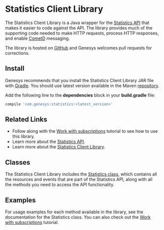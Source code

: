 # Statistics Client Library

The Statistics Client Library is a Java wrapper for the [Statistics API](https://developer.genesyscloud.com/api/reference/statistics/) that makes it easier to code against the API. The library provides much of the supporting code needed to make HTTP requests, process HTTP responses, and enable [CometD](https://cometd.org/) messaging.

The library is hosted on [GitHub](https://github.com/GenesysPureEngage/statistics-client-java) and Genesys welcomes pull requests for corrections.

## Install

Genesys recommends that you install the Statistics Client Library JAR file with [Gradle](https://gradle.org/). You should use latest version available in the Maven [repository](http://search.maven.org/#search%7Cga%7C1%7Cg%3A%22com.genesys%22%20AND%20a%3A%22statistics%22).

Add the following line to the **dependencies** block in your **build.gradle** file:

~~~gradle
compile 'com.genesys:statistics:<latest_version>'
~~~

## Related Links

* Follow along with the [Work with subscriptions](https://developer.genesyscloud.com/tutorials/subscriptions-statistics-java/#java) tutorial to see how to use this library.
* Learn more about the [Statistics API](https://developer.genesyscloud.com/api/reference/statistics/).
* Learn more about the [Statistics Client Library](https://developer.genesyscloud.com/api/client-libraries/statistics/).

## Classes

The Statistics Client Library includes the [Statistics class](https://developer.genesyscloud.com/client-libraries/statistics/java/Statistics/index.html), which contains all the resources and events that are part of the Statistics API, along with all the methods you need to access the API functionality.

## Examples

For usage examples for each method available in the library, see the documentation for the Statistics class. You can also check out the [Work with subscriptions](https://developer.genesyscloud.com/tutorials/subscriptions-statistics-java/#java) tutorial.